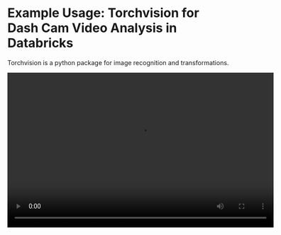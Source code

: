 # Example Usage: Torchvision for Dash Cam Video Analysis in Databricks

Torchvision is a python package for image recognition and transformations.

<video width="600" height="350" controls>
    <source src="/api/media/dash_cam_project_demo.mp4" type="video/mp4">
    Your browser does not support the video tag.
</video>